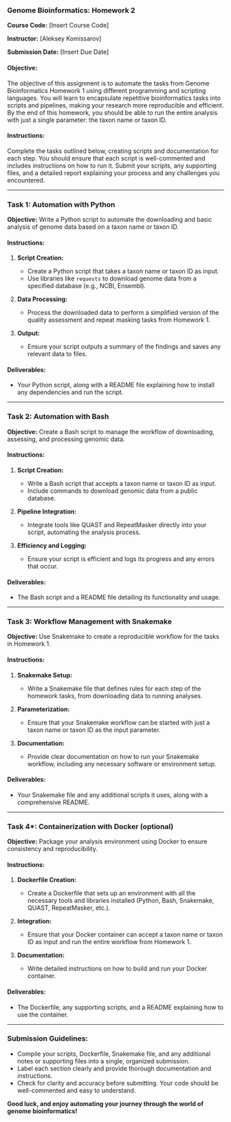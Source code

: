 ### Genome Bioinformatics: Homework 2

**Course Code:** [Insert Course Code]

**Instructor:** [Aleksey Komissarov]

**Submission Date:** [Insert Due Date]

#### Objective:
The objective of this assignment is to automate the tasks from Genome Bioinformatics Homework 1 using different programming and scripting languages. You will learn to encapsulate repetitive bioinformatics tasks into scripts and pipelines, making your research more reproducible and efficient. By the end of this homework, you should be able to run the entire analysis with just a single parameter: the taxon name or taxon ID.

#### Instructions:
Complete the tasks outlined below, creating scripts and documentation for each step. You should ensure that each script is well-commented and includes instructions on how to run it. Submit your scripts, any supporting files, and a detailed report explaining your process and any challenges you encountered.

---

### Task 1: Automation with Python
**Objective:** Write a Python script to automate the downloading and basic analysis of genome data based on a taxon name or taxon ID.

#### Instructions:

1. **Script Creation:**
   - Create a Python script that takes a taxon name or taxon ID as input.
   - Use libraries like `requests` to download genome data from a specified database (e.g., NCBI, Ensembl).

2. **Data Processing:**
   - Process the downloaded data to perform a simplified version of the quality assessment and repeat masking tasks from Homework 1.

3. **Output:**
   - Ensure your script outputs a summary of the findings and saves any relevant data to files.

#### Deliverables:
- Your Python script, along with a README file explaining how to install any dependencies and run the script.

---

### Task 2: Automation with Bash
**Objective:** Create a Bash script to manage the workflow of downloading, assessing, and processing genomic data.

#### Instructions:

1. **Script Creation:**
   - Write a Bash script that accepts a taxon name or taxon ID as input.
   - Include commands to download genomic data from a public database.

2. **Pipeline Integration:**
   - Integrate tools like QUAST and RepeatMasker directly into your script, automating the analysis process.

3. **Efficiency and Logging:**
   - Ensure your script is efficient and logs its progress and any errors that occur.

#### Deliverables:
- The Bash script and a README file detailing its functionality and usage.

---

### Task 3: Workflow Management with Snakemake
**Objective:** Use Snakemake to create a reproducible workflow for the tasks in Homework 1.

#### Instructions:

1. **Snakemake Setup:**
   - Write a Snakemake file that defines rules for each step of the homework tasks, from downloading data to running analyses.

2. **Parameterization:**
   - Ensure that your Snakemake workflow can be started with just a taxon name or taxon ID as the input parameter.

3. **Documentation:**
   - Provide clear documentation on how to run your Snakemake workflow, including any necessary software or environment setup.

#### Deliverables:
- Your Snakemake file and any additional scripts it uses, along with a comprehensive README.

---

### Task 4*: Containerization with Docker (optional)
**Objective:** Package your analysis environment using Docker to ensure consistency and reproducibility.

#### Instructions:

1. **Dockerfile Creation:**
   - Create a Dockerfile that sets up an environment with all the necessary tools and libraries installed (Python, Bash, Snakemake, QUAST, RepeatMasker, etc.).

2. **Integration:**
   - Ensure that your Docker container can accept a taxon name or taxon ID as input and run the entire workflow from Homework 1.

3. **Documentation:**
   - Write detailed instructions on how to build and run your Docker container.

#### Deliverables:
- The Dockerfile, any supporting scripts, and a README explaining how to use the container.

---

### Submission Guidelines:
- Compile your scripts, Dockerfile, Snakemake file, and any additional notes or supporting files into a single, organized submission.
- Label each section clearly and provide thorough documentation and instructions.
- Check for clarity and accuracy before submitting. Your code should be well-commented and easy to understand.

**Good luck, and enjoy automating your journey through the world of genome bioinformatics!**
